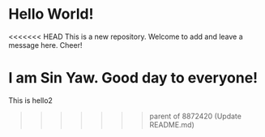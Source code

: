 # Hello World!

<<<<<<< HEAD
This is a new repository.  Welcome to add and leave a message here.  Cheer!

I am Sin Yaw. Good day to everyone!
=======
This is hello2
>>>>>>> parent of 8872420 (Update README.md)
